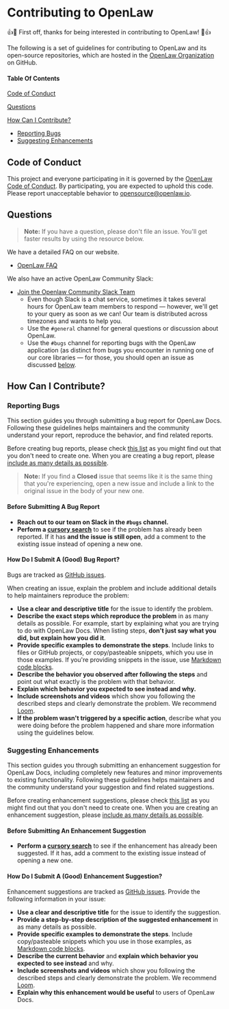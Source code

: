 # Contributing to OpenLaw

:+1::tada: First off, thanks for being interested in contributing to
OpenLaw! :tada::+1:

The following is a set of guidelines for contributing to OpenLaw and
its open-source repositories, which are hosted in the [OpenLaw
Organization](https://github.com/openlawteam) on GitHub.

#### Table Of Contents

[Code of Conduct](#code-of-conduct)

[Questions](#questions)

[How Can I Contribute?](#how-can-i-contribute)
  * [Reporting Bugs](#reporting-bugs)
  * [Suggesting Enhancements](#suggesting-enhancements)

## Code of Conduct

This project and everyone participating in it is governed by the
[OpenLaw Code of Conduct](CODE_OF_CONDUCT.md). By participating, you are
expected to uphold this code. Please report unacceptable behavior to
[opensource@openlaw.io](mailto:opensource@openlaw.io).

## Questions

> **Note:** If you have a question, please don't file an issue. You'll
get faster results by using the resource below.

We have a detailed FAQ on our website.

* [OpenLaw FAQ](https://openlaw.io/faq)

We also have an active OpenLaw Community Slack:

* [Join the Openlaw Community Slack
Team](https://join.slack.com/t/openlaw-community/shared_invite/enQtMzY1MTA2ODY3ODg5LTc0ZGQ4OTEwMDEyMGUxMzJmMDVmNzM1ODRmNTdkNDIyNDkyOGU0NmRkMmRlMmY3ZTMwYzNlOTFiMzUwZjJkOTk)
    * Even though Slack is a chat service, sometimes it takes several
hours for OpenLaw team members to respond &mdash; however, we'll get to
your query as soon as we can! Our team is distributed across timezones
and wants to help you.
    * Use the `#general` channel for general questions or discussion
about OpenLaw.
    * Use the `#bugs` channel for reporting bugs with the OpenLaw
application (as distinct from bugs you encounter in running one of our
core libraries &mdash; for those, you should open an issue as discussed
[below](#reporting-bugs).

## How Can I Contribute?

### Reporting Bugs

This section guides you through submitting a bug report for OpenLaw
Docs. Following these guidelines helps maintainers and the community
understand your report, reproduce the behavior, and find related
reports.

Before creating bug reports, please check [this
list](#before-submitting-a-bug-report) as you might find out that you
don't need to create one. When you are creating a bug report, please
[include as many details as
possible](#how-do-i-submit-a-good-bug-report).

> **Note:** If you find a **Closed** issue that seems like it is the
same thing that you're experiencing, open a new issue and include a link
to the original issue in the body of your new one.

#### Before Submitting A Bug Report

* **Reach out to our team on Slack in the `#bugs` channel.**
* **Perform a [cursory
search](https://github.com/openlawteam/docs/issues)**
to see if the problem has already
been reported. If it has **and the issue is still open**, add a comment
to the existing issue instead of opening a new one.

#### How Do I Submit A (Good) Bug Report?

Bugs are tracked as [GitHub
issues](https://guides.github.com/features/issues/).

When creating an issue, explain the problem and include additional
details to help maintainers reproduce the problem:

* **Use a clear and descriptive title** for the issue to identify the
problem.
* **Describe the exact steps which reproduce the problem** in as many
details as possible. For example, start by explaining what you are
trying to do with OpenLaw Docs. When listing steps, **don't just say
what you did, but explain how you did it**.
* **Provide specific examples to demonstrate the steps**. Include links
to files or GitHub projects, or copy/pasteable snippets, which you use
in those examples. If you're providing snippets in the issue, use
[Markdown code
blocks](https://help.github.com/articles/markdown-basics/#multiple-lines).
* **Describe the behavior you observed after following the steps** and
point out what exactly is the problem with that behavior.
* **Explain which behavior you expected to see instead and why.**
* **Include screenshots and videos** which show you following the
described steps and clearly demonstrate the problem. We recommend
[Loom](useloom.com).
* **If the problem wasn't triggered by a specific action**, describe
what you were doing before the problem happened and share more
information using the guidelines below.

### Suggesting Enhancements

This section guides you through submitting an enhancement suggestion for
OpenLaw Docs, including completely new features and minor improvements
to existing functionality. Following these guidelines helps maintainers
and the community understand your suggestion and find related
suggestions.

Before creating enhancement suggestions, please check [this
list](#before-submitting-an-enhancement-suggestion) as you might find
out that you don't need to create one. When you are creating an
enhancement suggestion, please [include as many details as
possible](#how-do-i-submit-a-good-enhancement-suggestion).

#### Before Submitting An Enhancement Suggestion

* **Perform a [cursory
search](https://github.com/openlawteam/docs/issues)**
to see if the enhancement has
already been suggested. If it has, add a comment to the existing issue
instead of opening a new one.

#### How Do I Submit A (Good) Enhancement Suggestion?

Enhancement suggestions are tracked as [GitHub
issues](https://guides.github.com/features/issues/). Provide the
following information in your issue:

* **Use a clear and descriptive title** for the issue to identify the
suggestion.
* **Provide a step-by-step description of the suggested enhancement** in
as many details as possible.
* **Provide specific examples to demonstrate the steps**. Include
copy/pasteable snippets which you use in those examples, as [Markdown
code
blocks](https://help.github.com/articles/markdown-basics/#multiple-lines).
* **Describe the current behavior** and **explain which behavior you
expected to see instead** and why.
* **Include screenshots and videos** which show you following the
described steps and clearly demonstrate the problem. We recommend
[Loom](useloom.com).
* **Explain why this enhancement would be useful** to users of OpenLaw
Docs.
